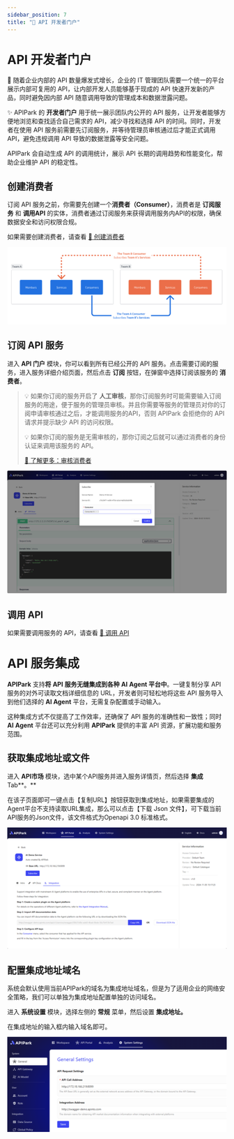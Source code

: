 ```yaml
---
sidebar_position: 7
title: "🔎 API 开发者门户"
---
```


# API 开发者门户

👀 随着企业内部的 API 数量爆发式增长，企业的 IT 管理团队需要一个统一的平台展示内部可复用的 API，让内部开发人员能够基于现成的 API 快速开发新的产品，同时避免因内部 API 随意调用导致的管理成本和数据泄露问题。

✨ APIPark 的 **开发者门户** 用于统一展示团队内公开的 API 服务，让开发者能够方便地浏览和查找适合自己需求的 API，减少寻找和选择 API 的时间。同时，开发者在使用 API 服务前需要先订阅服务，并等待管理员审核通过后才能正式调用API，避免违规调用 API 导致的数据泄露等安全问题。

APIPark 会自动生成 API 的调用统计，展示 API 长期的调用趋势和性能变化，帮助企业维护 API 的稳定性。


## 创建消费者

订阅 API 服务之前，你需要先创建一个**消费者（Consumer）**，消费者是 **订阅服务** 和 **调用API** 的实体，消费者通过订阅服务来获得调用服务内API的权限，确保数据安全和访问权限合规。

如果需要创建消费者，请查看 [🔗 创建消费者](consumers.md)

![](images/2024-10-28-23-05-08.png)


## 订阅 API 服务

进入 **API 门户** 模块，你可以看到所有已经公开的 API 服务。点击需要订阅的服务，进入服务详细介绍页面，然后点击 **订阅** 按钮，在弹窗中选择订阅该服务的 **消费者**。

> 💡 如果你订阅的服务开启了 **人工审核**，那你订阅服务时可能需要输入订阅服务的用途，便于服务的管理员审核。并且你需要等服务的管理员对你的订阅申请审核通过之后，才能调用服务的API，否则 APIPark 会拒绝你的 API 请求并提示缺少 API 的访问权限。
> 
> 💡 如果你订阅的服务是无需审核的，那你订阅之后就可以通过消费者的身份认证来调用该服务的 API。
> 
> [🔗 了解更多：审核消费者](services/review_consumers.md)

![](images/2024-10-28-22-47-19.png)


## 调用 API

如果需要调用服务的 API，请查看 [🔗 调用 API](call_api.md)

# API 服务集成

**APIPark** 支持**将** **API** **服务无缝集成到各种** **AI** **Agent 平台中**。一键复制分享 API 服务的对外可读取文档详细信息的 URL，开发者则可轻松地将这些 API 服务导入到他们选择的 **AI Agent** 平台，无需复杂配置或手动输入。

这种集成方式不仅提高了工作效率，还确保了 API 服务的准确性和一致性；同时 **AI** **Agent** 平台还可以充分利用 **APIPark** 提供的丰富 API 资源，扩展功能和服务范围。

## 获取集成地址或文件

进入 **API市场** 模块，选中某个API服务并进入服务详情页，然后选择 **集成** Tab**。**

在该子页面即可一键点击【复制URL】按钮获取到集成地址，如果需要集成的Agent平台不支持读取URL集成，那么可以点击【下载 Json 文件】，可下载当前API服务的Json文件，该文件格式为Openapi 3.0 标准格式。

![](images/2024-12-10/08e4b8ab9d6615609f670b8c79011ae205613d2c207e84fe06dbcb34a84766c7.png)  

## 配置集成地址域名

系统会默认使用当前APIPark的域名为集成地址域名，但是为了适用企业的网络安全策略，我们可以单独为集成地址配置单独的访问域名。

进入 **系统设置** 模块，选择左侧的 **常规** 菜单，然后设置 **集成地址。**

在集成地址的输入框内输入域名即可。

![](images/2024-12-10/d2ef0e8c973d9a4ca0544398c9ed16e2dc55ebe8fb15f0761c879073cde7a719.png)  